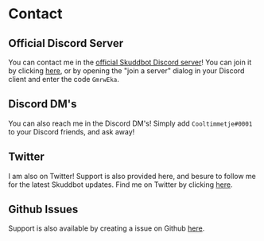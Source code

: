 # Contact

## Official Discord Server
You can contact me in the [official Skuddbot Discord server](https://discord.gg/GmrwEka)! You can join it by clicking [here](https://discord.gg/GmrwEka), or by opening the "join a server" dialog in your Discord client and enter the code `GmrwEka`.

## Discord DM's
You can also reach me in the Discord DM's! Simply add `Cooltimmetje#0001` to your Discord friends, and ask away!

## Twitter
I am also on Twitter! Support is also provided here, and besure to follow me for the latest Skuddbot updates. Find me on Twitter by clicking [here](https://twitter.com/cooltimmetje).

## Github Issues
Support is also available by creating a issue on Github [here](https://github.com/Cooltimmetje/Skuddbot-v2/issues).